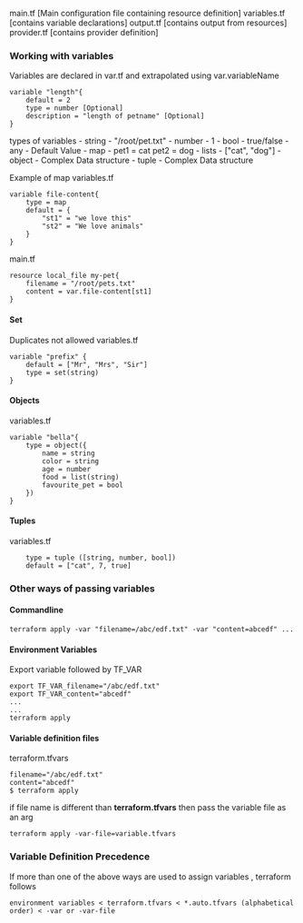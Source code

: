 main.tf [Main configuration file containing resource definition]
variables.tf [contains variable declarations]
output.tf [contains output from resources]
provider.tf [contains provider definition]



### Working with variables

Variables are declared in var.tf  and extrapolated using var.variableName
```
variable "length"{
    default = 2
    type = number [Optional]
    description = "length of petname" [Optional]
}
```

types of variables 
    - string  - "/root/pet.txt"
    - number  - 1
    - bool    - true/false
    - any     - Default Value
    - map     - pet1 = cat
                pet2 = dog
    - lists   - ["cat", "dog"]
    - object  - Complex Data structure
    - tuple   - Complex Data structure


Example of map 
variables.tf
```
variable file-content{
    type = map
    default = {
        "st1" = "we love this"
        "st2" = "We love animals"
    }
}
```
main.tf
```
resource local_file my-pet{
    filename = "/root/pets.txt"
    content = var.file-content[st1]
}
```

#### Set
Duplicates not allowed
variables.tf
```
variable "prefix" {
    default = ["Mr", "Mrs", "Sir"]
    type = set(string)
}
```

#### Objects
variables.tf
```
variable "bella"{
    type = object({
        name = string
        color = string
        age = number
        food = list(string)
        favourite_pet = bool
    })
}
```

#### Tuples
variables.tf
```
    type = tuple ([string, number, bool])
    default = ["cat", 7, true]
```

### Other ways of passing variables 
#### Commandline
```
terraform apply -var "filename=/abc/edf.txt" -var "content=abcedf" ... 
```

#### Environment Variables
Export variable followed by TF_VAR
```
export TF_VAR_filename="/abc/edf.txt"
export TF_VAR_content="abcedf"
...
...
terraform apply
```
#### Variable definition files
terraform.tfvars
```
filename="/abc/edf.txt"
content="abcedf"
$ terraform apply
```

if file name is different than **terraform.tfvars** then pass the variable file as an arg
```
terraform apply -var-file=variable.tfvars
```

### Variable Definition Precedence
If more than one of the above ways are used to assign variables , terraform follows 
```
environment variables < terraform.tfvars < *.auto.tfvars (alphabetical order) < -var or -var-file
```